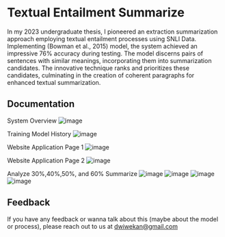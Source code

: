 
# Textual Entailment Summarize

In my 2023 undergraduate thesis, I pioneered an extraction summarization approach employing textual entailment processes using SNLI Data. Implementing (Bowman et al., 2015) model, the system achieved an impressive 76% accuracy during testing. The model discerns pairs of sentences with similar meanings, incorporating them into summarization candidates. The innovative technique ranks and prioritizes these candidates, culminating in the creation of coherent paragraphs for enhanced textual summarization.



## Documentation

System Overview 
![image](https://github.com/dwiwekan/textualsummarizationweb/assets/80300827/be4c6770-4946-429d-8a15-bcc3c565c159)

Training Model History
![image](https://github.com/dwiwekan/textualsummarizationweb/assets/80300827/26d40391-bc62-4a06-baa1-698952fe3bff)

Website Application Page 1
![image](https://github.com/dwiwekan/textualsummarizationweb/assets/80300827/a61f7298-0567-4f53-ac67-fb3b7288b915)

Website Application Page 2
![image](https://github.com/dwiwekan/textualsummarizationweb/assets/80300827/b73380e8-a0e5-4f57-9584-b89e9fc75c34)

Analyze 30%,40%,50%, and 60% Summarize
![image](https://github.com/dwiwekan/textualsummarizationweb/assets/80300827/1f12cf1c-3151-41e8-a142-ae6228675eb6)
![image](https://github.com/dwiwekan/textualsummarizationweb/assets/80300827/5dfb56cb-9fb7-4a62-9b97-a6e8ec9a505f)
![image](https://github.com/dwiwekan/textualsummarizationweb/assets/80300827/ccba3808-c4a8-4979-be09-7b76438e6ad9)
![image](https://github.com/dwiwekan/textualsummarizationweb/assets/80300827/7b80271b-9136-41d7-aaa9-21a898ac2f2a)

## Feedback

If you have any feedback or wanna talk about this (maybe about the model or process), please reach out to us at dwiwekan@gmail.com

